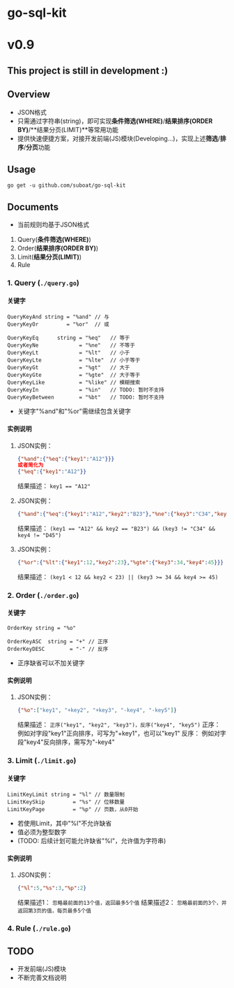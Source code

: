 # go-sql-kit

# v0.9

## This project is still in development :)

## Overview

* JSON格式
* 只需通过字符串(string)，即可实现**条件筛选(WHERE)**/**结果排序(ORDER BY)**/**结果分页(LIMIT)**等常用功能
* 提供快速便捷方案，对接开发前端(JS)模块(Developing...)，实现上述**筛选**/**排序**/**分页**功能

## Usage

```
go get -u github.com/suboat/go-sql-kit
```

## Documents

* 当前规则均基于JSON格式

1. Query(**条件筛选(WHERE)**)
2. Order(**结果排序(ORDER BY)**)
3. Limit(**结果分页(LIMIT)**)
4. Rule

### 1. Query (`./query.go`)

#### 关键字

```golang
QueryKeyAnd string = "%and" // 与
QueryKeyOr         = "%or"  // 或

QueryKeyEq      string = "%eq"   // 等于
QueryKeyNe             = "%ne"   // 不等于
QueryKeyLt             = "%lt"   // 小于
QueryKeyLte            = "%lte"  // 小于等于
QueryKeyGt             = "%gt"   // 大于
QueryKeyGte            = "%gte"  // 大于等于
QueryKeyLike           = "%like" // 模糊搜索
QueryKeyIn             = "%in"   // TODO: 暂时不支持
QueryKeyBetween        = "%bt"   // TODO: 暂时不支持
```

* 关键字"%and"和"%or"需继续包含关键字

#### 实例说明

1. JSON实例：
    ```json
    {"%and":{"%eq":{"key1":"A12"}}}
    或者简化为
    {"%eq":{"key1":"A12"}}
    ```
    结果描述： `key1 == "A12"`

2. JSON实例：
    ```json
    {"%and":{"%eq":{"key1":"A12","key2":"B23"},"%ne":{"key3":"C34","key4":"D45"}}}
    ```
    结果描述： `(key1 == "A12" && key2 == "B23") && (key3 != "C34" && key4 != "D45")`

3. JSON实例：
    ```json
    {"%or":{"%lt":{"key1":12,"key2":23},"%gte":{"key3":34,"key4":45}}}
    ```
    结果描述： `(key1 < 12 && key2 < 23) || (key3 >= 34 && key4 >= 45)`

### 2. Order (`./order.go`)

#### 关键字

```golang
OrderKey string = "%o"

OrderKeyASC  string = "+" // 正序
OrderKeyDESC        = "-" // 反序
```

* 正序缺省可以不加关键字

#### 实例说明

1. JSON实例：
    ```json
    {"%o":["key1", "+key2", "+key3", "-key4", "-key5"]}
    ```
    结果描述： `正序("key1", "key2", "key3")，反序("key4", "key5")`
    正序： 例如对字段"key1"正向排序，可写为"+key1"，也可以"key1"
    反序： 例如对字段"key4"反向排序，需写为"-key4"

### 3. Limit (`./limit.go`)

#### 关键字

```golang
LimitKeyLimit string = "%l" // 数量限制
LimitKeySkip         = "%s" // 位移数量
LimitKeyPage         = "%p" // 页数，从0开始
```

* 若使用Limit，其中"%l"不允许缺省
* 值必须为整型数字
* (TODO: 后续计划可能允许缺省"%l"，允许值为字符串)

#### 实例说明

1. JSON实例：
    ```json
    {"%l":5,"%s":3,"%p":2}
    ```
    结果描述1： `忽略最前面的13个值，返回最多5个值`
    结果描述2： `忽略最前面的3个，并返回第3页的值，每页最多5个值`

### 4. Rule (`./rule.go`)

## TODO

* 开发前端(JS)模块
* 不断完善文档说明
